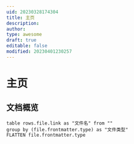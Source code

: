 ```yaml
---
uid: 20230328174304
title: 主页
description: 
author: 
type: awesome
draft: true
editable: false
modified: 20230401230257
---
```


# 主页

## 文档概览

```dataview
table rows.file.link as "文件名" from ""
group by (file.frontmatter.type) as "文件类型"
FLATTEN file.frontmatter.type
```